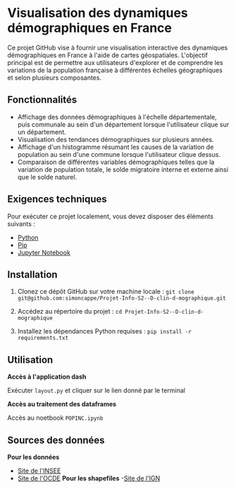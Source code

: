 # Visualisation des dynamiques démographiques en France

Ce projet GitHub vise à fournir une visualisation interactive des dynamiques démographiques en France à l'aide de cartes géospatiales. L'objectif principal est de permettre aux utilisateurs d'explorer et de comprendre les variations de la population française à différentes échelles géographiques et selon plusieurs composantes.

## Fonctionnalités

- Affichage des données démographiques à l'échelle départementale, puis communale au sein d'un département lorsque l'utilisateur clique sur un département.
- Visualisation des tendances démographiques sur plusieurs années.
- Affichage d'un histogramme résumant les causes de la variation de population au sein d'une commune lorsque l'utilisateur clique dessus.
- Comparaison de différentes variables démographiques telles que la variation de population totale, le solde migratoire interne et externe ainsi que le solde naturel.

## Exigences techniques

Pour exécuter ce projet localement, vous devez disposer des éléments suivants :

- [Python](https://www.python.org/) 
- [Pip](https://pip.pypa.io/) 
- [Jupyter Notebook](https://jupyter.org/)

## Installation

1. Clonez ce dépôt GitHub sur votre machine locale :
   `git clone git@github.com:simoncappe/Projet-Info-S2--D-clin-d-mographique.git`
2. Accédez au répertoire du projet :
   `cd Projet-Info-S2--D-clin-d-mographique`

3. Installez les dépendances Python requises :
   `pip install -r requirements.txt`

## Utilisation

**Accès à l'application dash**

Exécuter `layout.py` et cliquer sur le lien donné par le terminal

**Accès au traitement des dataframes**

Accès au noetbook `POPINC.ipynb`

## Sources des données
**Pour les données**
- [Site de l'INSEE](https://www.insee.fr/fr/statistiques/3698339) 
- [Site de l'OCDE](https://stats.oecd.org/?lang=fr)
**Pour les shapefiles**
-[Site de l'IGN](https://geoservices.ign.fr/adminexpress)



